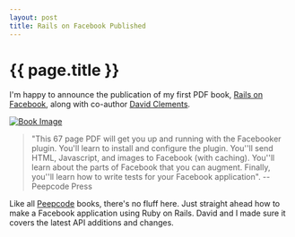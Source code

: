 ```yaml
--- 
layout: post
title: Rails on Facebook Published
---
```


{{ page.title }}
================

I'm happy to announce the publication of my first PDF book, [Rails on Facebook](http://peepcode.com/products/rails-on-facebook), along with co-author [David Clements](http://shortpath.blogspot.com/).  

[![Book Image][2]][1]

  [1]: http://peepcode.com/products/rails-on-facebook
  [2]: http://img.skitch.com/20080731-kstp4g93syus3ftr8ytdi79e3n.jpg


> "This 67 page PDF will get you up and running with the Facebooker plugin. You'll learn to install and configure the plugin. You''ll send HTML, Javascript, and images to Facebook (with caching). You''ll learn about the parts of Facebook that you can augment. Finally, you''ll learn how to write tests for your Facebook application".  --Peepcode Press

Like all [Peepcode](http://peepcode.com/) books, there's no fluff here.  Just straight ahead how to make a Facebook application using Ruby on Rails.  David and I made sure it covers the latest API additions and changes.
